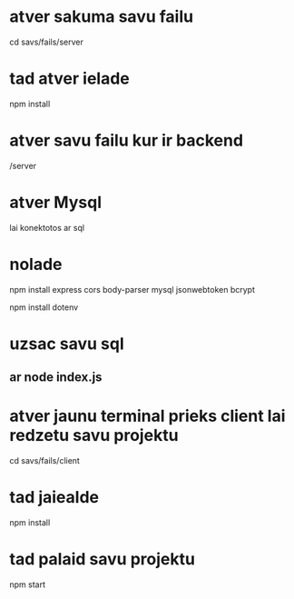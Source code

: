 # atver sakuma savu failu
cd savs/fails/server

# tad atver ielade 

npm install

# atver savu failu kur ir backend 

/server

# atver Mysql

lai konektotos ar sql

# nolade 

npm install express cors body-parser mysql jsonwebtoken bcrypt

npm install dotenv

# uzsac savu sql 

ar node index.js
-------------------------------------------------------------------------------------------------
# atver jaunu terminal prieks client lai redzetu savu projektu

cd savs/fails/client

# tad jaiealde

npm install

# tad palaid savu projektu

npm start